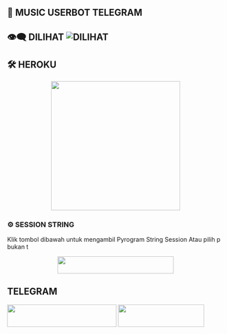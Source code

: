 ## 🎵 MUSIC USERBOT TELEGRAM


## 👁‍🗨 DILIHAT ![DILIHAT](https://komarev.com/ghpvc/?username=Good-Boys-Exe&color=blue&style=flat-square&label=ORANG)


## 🛠️ HEROKU
<p align="center"><a href="https://heroku.com/deploy?template=https://github.com/Good-Boys-Exe/vcg-userbot"><img src="https://img.shields.io/badge/DEPLOY KE-HEROKU-blue?style=plastic&logo=heroku&logoColor=yellow"width="300"heigh="100" /></a></p>


### ⚙️ SESSION STRING
Klik tombol dibawah untuk mengambil Pyrogram String Session Atau pilih p bukan t
<p align="center"><a href="https://replit.com/@GoodBoysExe/string-session?lite=1&outputonly=1"><img src="https://img.shields.io/badge/DAPATKAN-STRING-blue?style=plastic&logo=replit&logoColor=yellow"width="270" height="40" /></a></p>


## TELEGRAM
<p>
    <a href="https://t.me/GB_03101999" target="blank"><img src="https://img.shields.io/badge/OWNER:-ɢᴏᴏᴅ ʙᴏʏs-red?style=plastic&logo=telegram"width="254" height="52"/></a>
    <a href="https://t.me/GroupMusicRandom" target="blank"><img src="https://img.shields.io/badge/JOIN MUSIC-GROUP-red?style=plastic&logo=telegram"width="200" height="52"/></a>
</p>
